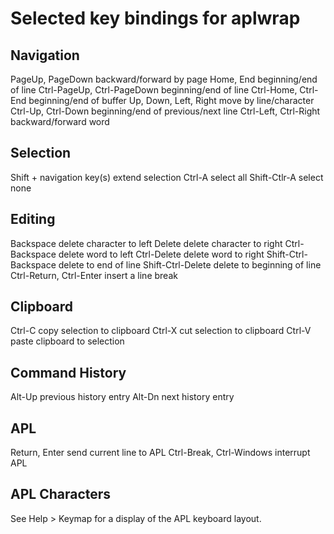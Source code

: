 Selected key bindings for aplwrap
=================================

Navigation
----------

PageUp, PageDown            backward/forward by page
Home, End                   beginning/end of line
Ctrl-PageUp, Ctrl-PageDown  beginning/end of line
Ctrl-Home, Ctrl-End         beginning/end of buffer
Up, Down, Left, Right       move by line/character
Ctrl-Up, Ctrl-Down          beginning/end of previous/next line
Ctrl-Left, Ctrl-Right       backward/forward word

Selection
---------

Shift + navigation key(s)   extend selection
Ctrl-A                      select all
Shift-Ctlr-A                select none

Editing
-------

Backspace                   delete character to left
Delete                      delete character to right
Ctrl-Backspace              delete word to left
Ctrl-Delete                 delete word to right
Shift-Ctrl-Backspace        delete to end of line
Shift-Ctrl-Delete           delete to beginning of line
Ctrl-Return, Ctrl-Enter     insert a line break

Clipboard
---------

Ctrl-C                      copy selection to clipboard
Ctrl-X                      cut selection to clipboard
Ctrl-V                      paste clipboard to selection

Command History
---------------

Alt-Up                      previous history entry
Alt-Dn                      next history entry

APL
---

Return, Enter               send current line to APL
Ctrl-Break, Ctrl-Windows    interrupt APL

APL Characters
--------------

See Help > Keymap for a display of the APL keyboard layout.

